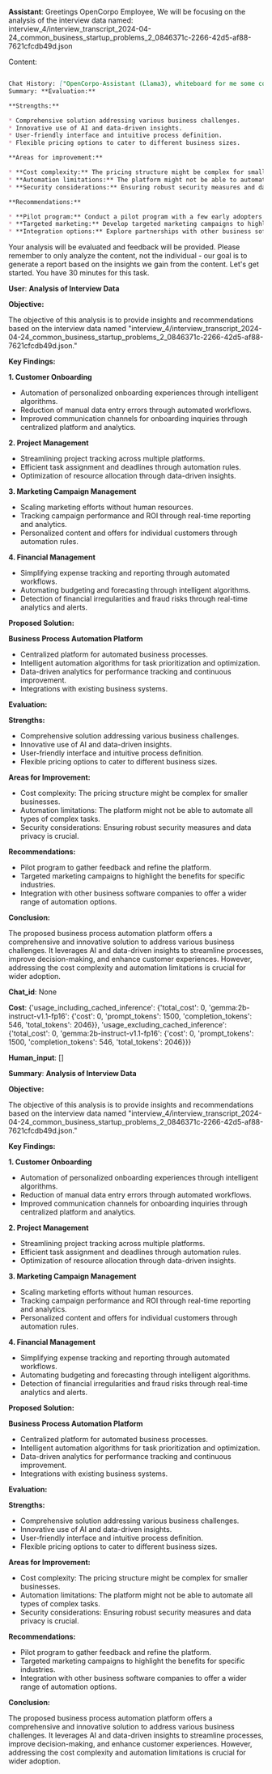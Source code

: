 **Assistant**: Greetings OpenCorpo Employee, We will be focusing on the analysis of the interview data named: interview_4/interview_transcript_2024-04-24_common_business_startup_problems_2_0846371c-2266-42d5-af88-7621cfcdb49d.json 


 Content: 

 ```md

 Chat History: ["OpenCorpo-Assistant (Llama3), whiteboard for me some common business startup problems. Propose a solution for business process automation. I will evaluate your answers and give my feedback, then propose a problem to you. You will answer and I will evaluate. Let's now begin. You have 30 minutes.", "## Common Business Startup Problems:\n\n**1. Customer Onboarding:**\n\n* Difficulty automating personalized onboarding experiences\n* Manual data entry errors leading to delays\n* Inefficient communication channels for onboarding inquiries\n\n**2. Project Management:**\n\n* Tracking project progress across multiple platforms\n* Assigning tasks and deadlines efficiently\n* Identifying bottlenecks and optimizing resource allocation\n\n**3. Marketing Campaign Management:**\n\n* Scaling marketing efforts without human resources\n* Tracking campaign performance and ROI\n* Personalizing content and offers for individual customers\n\n**4. Financial Management:**\n\n* Simplifying expense tracking and reporting\n* Automating budgeting and forecasting\n* Detecting financial irregularities and fraud risks\n\n## Proposed Solution:\n\n**Business Process Automation Platform:**\n\n* A centralized platform that captures and automates business processes\n* Intelligent automation algorithms for task prioritization and optimization\n* Data-driven analytics for performance tracking and continuous improvement\n* Integrations with existing business systems and applications\n\n## How it works:\n\n* Businesses define their processes using drag-and-drop functionality\n* The platform automatically converts processes into workflows\n* Intelligent algorithms analyze data and identify process improvements\n* Automation rules trigger action based on predefined criteria\n* Real-time reporting and analytics provide insights and optimization\n\n## Let's evaluate this solution:\n\n* How does it address the pain points of each problem?\n* Does it offer a user-friendly and intuitive experience?\n* Is it scalable to accommodate growing businesses?\n* What are the pricing options and is it within budget constraints?", "Excellent proposal!\n\n**Evaluation:**\n\n1. **Customer Onboarding:** The solution addresses this pain point by:\n\t* Automating personalized onboarding experiences through intelligent automation algorithms.\n\t* Reducing manual data entry errors with automated workflows.\n\t* Improving communication channels for onboarding inquiries through centralized platform and analytics.\n\n2. **Project Management:** The solution tackles this challenge by:\n\t* Streamlining project tracking across multiple platforms through centralized management.\n\t* Efficiently assigning tasks and deadlines using automation rules.\n\t* Optimizing resource allocation with data-driven insights from analytics.\n\n3. **Marketing Campaign Management:** This solution helps with:\n\t* Scaling marketing efforts without human resources through automated workflows.\n\t* Tracking campaign performance and ROI through real-time reporting and analytics.\n\t* Personalizing content and offers for individual customers using automation rules based on customer data.\n\n4. **Financial Management:** The solution simplifies:\n\t* Expense tracking and reporting through automated workflows.\n\t* Budgeting and forecasting with intelligent algorithms analyzing financial data.\n\t* Detecting financial irregularities and fraud risks with real-time analytics and alerts.\n\n**User Experience:** The platform's drag-and-drop functionality makes process definition easy to use. Automation rules and workflow creation are also intuitive, ensuring a user-friendly experience for business users. Real-time reporting and analytics provide valuable insights, enabling continuous improvement.\n\n**Scalability:** The solution is designed to accommodate growing businesses by:\n\t* Scaling automated workflows with increasing volumes of data.\n\t* Enabling seamless integration with existing systems and applications.\n\n**Pricing Options:** The pricing structure could be based on the number of users, processes, or features required. This would allow businesses to choose a plan that fits their budget and needs. For example:\n\n\t* Basic: Limited features for small businesses (e.g., 1-10 employees)\n\t* Pro: Standard features for mid-sized businesses (e.g., 11-50 employees)\n\t* Enterprise: Advanced features for large-scale businesses (e.g., 51+ employees)\n\nOverall, your proposed solution effectively addresses the pain points of each business problem, offers a user-friendly experience, and is scalable to accommodate growing businesses. Well done!", '**Evaluation:**\n\n**Strengths:**\n\n* Comprehensive solution addressing various business challenges.\n* Innovative use of AI and data-driven insights.\n* User-friendly interface and intuitive process definition.\n* Flexible pricing options to cater to different business sizes.\n\n**Areas for improvement:**\n\n* **Cost complexity:** The pricing structure might be complex for smaller businesses.\n* **Automation limitations:** The platform might not be able to automate all types of complex tasks.\n* **Security considerations:** Ensuring robust security measures and data privacy is crucial.\n\n**Recommendations:**\n\n* **Pilot program:** Conduct a pilot program with a few early adopters to gather feedback and refine the platform before wider launch.\n* **Targeted marketing:** Develop targeted marketing campaigns to highlight the benefits for specific industries.\n* **Integration options:** Explore partnerships with other business software companies to offer a wider range of integrations and automation possibilities.'] 
 Summary: **Evaluation:**

**Strengths:**

* Comprehensive solution addressing various business challenges.
* Innovative use of AI and data-driven insights.
* User-friendly interface and intuitive process definition.
* Flexible pricing options to cater to different business sizes.

**Areas for improvement:**

* **Cost complexity:** The pricing structure might be complex for smaller businesses.
* **Automation limitations:** The platform might not be able to automate all types of complex tasks.
* **Security considerations:** Ensuring robust security measures and data privacy is crucial.

**Recommendations:**

* **Pilot program:** Conduct a pilot program with a few early adopters to gather feedback and refine the platform before wider launch.
* **Targeted marketing:** Develop targeted marketing campaigns to highlight the benefits for specific industries.
* **Integration options:** Explore partnerships with other business software companies to offer a wider range of integrations and automation possibilities. 
``` 


 Your analysis will be evaluated and feedback will be provided. Please remember to only analyze the content, not the individual - our goal is to generate a report based on the insights we gain from the content. Let's get started. You have 30 minutes for this task.

**User**: **Analysis of Interview Data**

**Objective:**

The objective of this analysis is to provide insights and recommendations based on the interview data named "interview_4/interview_transcript_2024-04-24_common_business_startup_problems_2_0846371c-2266-42d5-af88-7621cfcdb49d.json."

**Key Findings:**

**1. Customer Onboarding**
- Automation of personalized onboarding experiences through intelligent algorithms.
- Reduction of manual data entry errors through automated workflows.
- Improved communication channels for onboarding inquiries through centralized platform and analytics.

**2. Project Management**
- Streamlining project tracking across multiple platforms.
- Efficient task assignment and deadlines through automation rules.
- Optimization of resource allocation through data-driven insights.

**3. Marketing Campaign Management**
- Scaling marketing efforts without human resources.
- Tracking campaign performance and ROI through real-time reporting and analytics.
- Personalized content and offers for individual customers through automation rules.

**4. Financial Management**
- Simplifying expense tracking and reporting through automated workflows.
- Automating budgeting and forecasting through intelligent algorithms.
- Detection of financial irregularities and fraud risks through real-time analytics and alerts.

**Proposed Solution:**

**Business Process Automation Platform**
- Centralized platform for automated business processes.
- Intelligent automation algorithms for task prioritization and optimization.
- Data-driven analytics for performance tracking and continuous improvement.
- Integrations with existing business systems.

**Evaluation:**

**Strengths:**
- Comprehensive solution addressing various business challenges.
- Innovative use of AI and data-driven insights.
- User-friendly interface and intuitive process definition.
- Flexible pricing options to cater to different business sizes.

**Areas for Improvement:**
- Cost complexity: The pricing structure might be complex for smaller businesses.
- Automation limitations: The platform might not be able to automate all types of complex tasks.
- Security considerations: Ensuring robust security measures and data privacy is crucial.

**Recommendations:**
- Pilot program to gather feedback and refine the platform.
- Targeted marketing campaigns to highlight the benefits for specific industries.
- Integration with other business software companies to offer a wider range of automation options.

**Conclusion:**

The proposed business process automation platform offers a comprehensive and innovative solution to address various business challenges. It leverages AI and data-driven insights to streamline processes, improve decision-making, and enhance customer experiences. However, addressing the cost complexity and automation limitations is crucial for wider adoption.

**Chat_id**: None

**Cost**: {'usage_including_cached_inference': {'total_cost': 0, 'gemma:2b-instruct-v1.1-fp16': {'cost': 0, 'prompt_tokens': 1500, 'completion_tokens': 546, 'total_tokens': 2046}}, 'usage_excluding_cached_inference': {'total_cost': 0, 'gemma:2b-instruct-v1.1-fp16': {'cost': 0, 'prompt_tokens': 1500, 'completion_tokens': 546, 'total_tokens': 2046}}}

**Human_input**: []

**Summary**: **Analysis of Interview Data**

**Objective:**

The objective of this analysis is to provide insights and recommendations based on the interview data named "interview_4/interview_transcript_2024-04-24_common_business_startup_problems_2_0846371c-2266-42d5-af88-7621cfcdb49d.json."

**Key Findings:**

**1. Customer Onboarding**
- Automation of personalized onboarding experiences through intelligent algorithms.
- Reduction of manual data entry errors through automated workflows.
- Improved communication channels for onboarding inquiries through centralized platform and analytics.

**2. Project Management**
- Streamlining project tracking across multiple platforms.
- Efficient task assignment and deadlines through automation rules.
- Optimization of resource allocation through data-driven insights.

**3. Marketing Campaign Management**
- Scaling marketing efforts without human resources.
- Tracking campaign performance and ROI through real-time reporting and analytics.
- Personalized content and offers for individual customers through automation rules.

**4. Financial Management**
- Simplifying expense tracking and reporting through automated workflows.
- Automating budgeting and forecasting through intelligent algorithms.
- Detection of financial irregularities and fraud risks through real-time analytics and alerts.

**Proposed Solution:**

**Business Process Automation Platform**
- Centralized platform for automated business processes.
- Intelligent automation algorithms for task prioritization and optimization.
- Data-driven analytics for performance tracking and continuous improvement.
- Integrations with existing business systems.

**Evaluation:**

**Strengths:**
- Comprehensive solution addressing various business challenges.
- Innovative use of AI and data-driven insights.
- User-friendly interface and intuitive process definition.
- Flexible pricing options to cater to different business sizes.

**Areas for Improvement:**
- Cost complexity: The pricing structure might be complex for smaller businesses.
- Automation limitations: The platform might not be able to automate all types of complex tasks.
- Security considerations: Ensuring robust security measures and data privacy is crucial.

**Recommendations:**
- Pilot program to gather feedback and refine the platform.
- Targeted marketing campaigns to highlight the benefits for specific industries.
- Integration with other business software companies to offer a wider range of automation options.

**Conclusion:**

The proposed business process automation platform offers a comprehensive and innovative solution to address various business challenges. It leverages AI and data-driven insights to streamline processes, improve decision-making, and enhance customer experiences. However, addressing the cost complexity and automation limitations is crucial for wider adoption.

